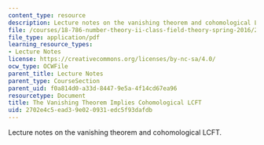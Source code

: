 ```yaml
---
content_type: resource
description: Lecture notes on the vanishing theorem and cohomological LCFT.
file: /courses/18-786-number-theory-ii-class-field-theory-spring-2016/2702e4c5ead39e020931edc5f93dafdb_MIT18_786S16_lec15.pdf
file_type: application/pdf
learning_resource_types:
- Lecture Notes
license: https://creativecommons.org/licenses/by-nc-sa/4.0/
ocw_type: OCWFile
parent_title: Lecture Notes
parent_type: CourseSection
parent_uid: f0a814d0-a33d-8447-9e5a-4f14cd67ea96
resourcetype: Document
title: The Vanishing Theorem Implies Cohomological LCFT
uid: 2702e4c5-ead3-9e02-0931-edc5f93dafdb
---
```

Lecture notes on the vanishing theorem and cohomological LCFT.